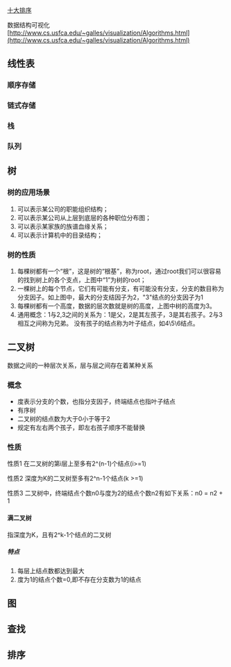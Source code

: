 [十大排序](https://www.cnblogs.com/onepixel/articles/7674659.html)

数据结构可视化 [http://www.cs.usfca.edu/~galles/visualization/Algorithms.html](http://www.cs.usfca.edu/~galles/visualization/Algorithms.html)

## 线性表

### 顺序存储

### 链式存储

### 栈

### 队列

## 树

### 树的应用场景
1. 可以表示某公司的职能组织结构；
2. 可以表示某公司从上层到底层的各种职位分布图；
3. 可以表示某家族的族谱血缘关系；
4. 可以表示计算机中的目录结构；

### 树的性质
1. 每棵树都有一个“根”，这是树的“根基”，称为root，通过root我们可以很容易的找到树上的各个支点，上图中“1”为树的root；
2. 一棵树上的每个节点，它们有可能有分支，有可能没有分支，分支的数目称为分支因子。如上图中，最大的分支结因子为2，"3"结点的分支因子为1
3. 每棵树都有一个高度，数据的层次数就是树的高度，上图中树的高度为3。
4. 通用概念：1与2,3之间的关系为：1是父，2是其左孩子，3是其右孩子。2与3相互之间称为兄弟。 没有孩子的结点称为叶子结点，如4\5\6结点。  

## 二叉树
数据之间的一种层次关系，层与层之间存在着某种关系

### 概念
* 度表示分支的个数，也指分支因子，终端结点也指叶子结点
* 有序树
* 二叉树的结点数为大于0小于等于2
* 规定有左右两个孩子，即左右孩子顺序不能替换

### 性质
性质1 在二叉树的第i层上至多有2^(n-1)个结点(i>=1)

性质2 深度为K的二叉树至多有2^n-1个结点(k >=1)

性质3 二叉树中，终端结点个数n0与度为2的结点个数n2有如下关系：n0 = n2  + 1

#### 满二叉树
指深度为K，且有2^k-1个结点的二叉树
##### 特点
1. 每层上结点数都达到最大
2. 度为1的结点个数=0,即不存在分支数为1的结点


## 图

## 查找

## 排序